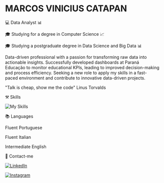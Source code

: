 # MARCOS VINICIUS CATAPAN

💻 Data Analyst 📊

🎓 Studying for a degree in Computer Science  📈

🎓 Studying a postgraduate degree in Data Science and Big Data 📊

Data-driven professional with a passion for transforming raw data into actionable insights. Successfully developed dashboards at Paraná Educação to monitor educational KPIs, leading to improved decision-making and process efficiency. Seeking a new role to apply my skills in a fast-paced environment and contribute to innovative data-driven projects.

 "Talk is cheap, show me the code" Linus Torvalds 


⚒️ Skills

![My Skills](https://skillicons.dev/icons?i=py,mysql,ai,vscode&perline=4)

📚 Languages

Fluent Portuguese

Fluent Italian

Intermediate English


📧 Contact-me

[![LinkedIn](https://img.shields.io/badge/LinkedIn-0077B5?style=for-the-badge&logo=linkedin&logoColor=white)](https://www.linkedin.com/in/marcoscatapan/)


[![Instagram](https://img.shields.io/badge/-Instagram-%23E4405F?style=for-the-badge&logo=instagram&logoColor=white)](https://www.instagram.com/marcos_catapan/)

